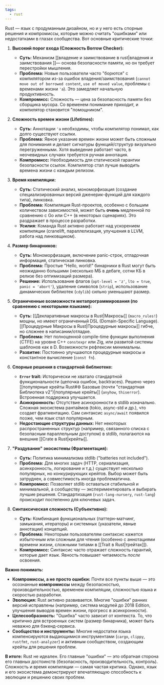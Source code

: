 ```yaml
---
tags:
  - rust
---
```


Rust — язык с продуманным дизайном, но и у него есть спорные решения и компромиссы, которые можно считать "ошибками" или недостатками в глазах сообщества. Вот основные критические точки:

1.  **Высокий порог входа (Сложность Borrow Checker):**
    *   **Суть:** Механизм [[владение и заимствование в rust|владения и заимствования ]]— основа безопасности памяти, но он требует перестройки мышления.
    *   **Проблема:** Новые пользователи часто "борются" с компилятором из-за ошибок владения/заимствования (`cannot move out of borrowed content`, `use of moved value`, проблемы с временами жизни `'a`). Это замедляет начальную продуктивность.
    *   **Компромисс:** Сложность — цена за безопасность памяти без сборщика мусора. Со временем понимание приходит, и компилятор становится "помощником".

2.  **Сложность времен жизни (Lifetimes):**
    *   **Суть:** Аннотации `'a` необходимы, чтобы компилятор понимал, как долго существуют ссылки.
    *   **Проблема:** Явное указание времен жизни может быть сложным для понимания и делает сигнатуры функций/структур визуально перегруженными. Хотя выведение работает часто, в неочевидных случаях требуется ручная аннотация.
    *   **Компромисс:** Необходимость для статической гарантии безопасности ссылок. Компилятор стал лучше выводить времена жизни с каждым релизом.

3.  **Время компиляции:**
    *   **Суть:** Статический анализ, мономорфизация (создание специализированных версий дженерик-функций для каждого типа), линковка.
    *   **Проблема:** Компиляция Rust-проектов, особенно с большим количеством зависимостей, может быть **очень** медленной по сравнению с Go или C++ (в некоторых сценариях). Это раздражает в процессе разработки.
    *   **Усилия:** Команда Rust активно работает над ускорением компиляции (cranelift, параллелизация, улучшения в LLVM, работа над линковщиком).

4.  **Размер бинарников:**
    *   **Суть:** Мономорфизация, включение panic-строк, отладочная информация, статическая линковка.
    *   **Проблема:** Простые "Hello, world!" бинарники в Rust могут быть неожиданно большими (несколько МБ в дебаге, сотни КБ в релизе без оптимизаций размера).
    *   **Решение:** Использование флагов (`opt-level = 'z'`, `lto = true`, `panic = 'abort'`), удаление символов (`strip`), использование динамических библиотек (`cdylib`) сильно уменьшают размер.

5.  **Ограниченные возможности метапрограммирования (по сравнению с некоторыми языками):**
    *   **Суть:** [[Декларативные макросы в Rust|Макросы]] (`macro_rules!`) мощны, но имеют ограниченный DSL (Domain-Specific Language). [[Процедурные Макросы в Rust|Процедурные макросы]] гибче, но сложнее в написании/отладке.
    *   **Проблема:** Нет полноценной compile-time функции выполнения (CTFE) на уровне C++ `constexpr` или Zig, или развитой системы шаблонов как в D. Возможности рефлексии минимальны.
    *   **Развитие:** Постоянно улучшаются процедурные макросы и константное вычисление (`const fn`).

6.  **Спорные решения в стандартной библиотеке:**
    *   **`Error` trait:** Исторически не хватало стандартной функциональности (цепочка ошибок, backtraces). Решено через [[популярные крейты Rust#⚙️ Базовые (почти "стандартная Библиотека v2")|популярные крейты]] (`anyhow`, `thiserror`). Встроенная поддержка улучшается.
    *   **Асинхронность:** Отсутствие асинхронности в stdlib изначально. Сложная экосистема рантаймов (tokio, async-std и др.), что создает фрагментацию. Сам синтаксис `async/await` появился позже, чем язык стал популярным.
    *   **Недостающие структуры данных:** Нет некоторых распространенных структур (например, связанного списка с безопасным параллельным доступом) в stdlib, полагаются на внешние [[Crate в Rust|крейты]].

7.  **"Раздувание" экосистемы (Фрагментация):**
    *   **Суть:** Политика минимализма stdlib ("batteries not included").
    *   **Проблема:** Для многих задач (HTTP, сериализация, асинхронность, логирование и т.д.) существует несколько популярных, но конкурирующих крейтов. Выбор может быть затруднен, а совместимость иногда проблематична.
    *   **Компромисс:** Позволяет stdlib оставаться стабильной и минимальной, а сообществу — экспериментировать и выбирать лучшие решения. Стандартизация (`rust-lang-nursery`, `rust-lang`) происходит постепенно для ключевых задач.

8.  **Синтаксическая сложность (Субъективно):**
    *   **Суть:** Комбинация функциональных (паттерн-матчинг, замыкания, итераторы) и системных (указатели, явные аннотации) концепций.
    *   **Проблема:** Некоторым пользователям синтаксис кажется избыточным или сложным для чтения (особенно с аннотациями времени жизни, сложными типами в [[Trait в Rust|трейтах]]).
    *   **Компромисс:** Синтаксис часто отражает сложность гарантий, которые дает язык. Явность повышает читаемость *после* освоения.

**Важно понимать:**

*   **Компромиссы, а не просто ошибки:** Почти все пункты выше — это осознанные **компромиссы** между безопасностью, производительностью, временем компиляции, сложностью языка и скоростью разработки.
*   **Эволюция:** Rust активно развивается. Многие "ошибки" ранних версий исправлены (например, система модулей до 2018 Edition, улучшения выводов времен жизни, прогресс в асинхронности).
*   **Целесообразность:** "Ошибка" часто зависит от контекста. То, что критично для встроенных систем (размер бинарника), может быть неважно для бэкенд-сервиса.
*   **Сообщество и инструменты:** Многие недостатки языка компенсируются выдающимися инструментами (`cargo`, `clippy`, `rustfmt`, `rust-analyzer`) и активным сообществом, создающим крейты для решения проблем.

**В итоге:** Rust не идеален. Его главные "ошибки" — это обратная сторона его главных достоинств (безопасность, производительность, контроль). Сложность и время компиляции — самая частая критика. Однако, язык и его экосистема демонстрируют впечатляющую способность к эволюции и решению своих проблем.